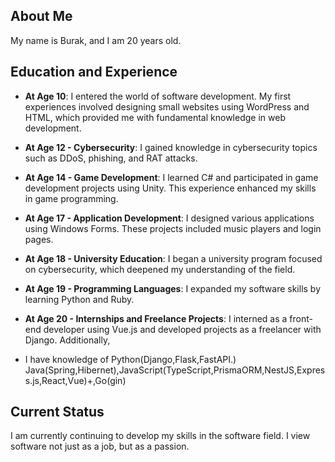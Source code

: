 
## About Me
My name is Burak, and I am 20 years old.

## Education and Experience

- **At Age 10**: I entered the world of software development. My first experiences involved designing small websites using WordPress and HTML, which provided me with fundamental knowledge in web development.

- **At Age 12 - Cybersecurity**: I gained knowledge in cybersecurity topics such as DDoS, phishing, and RAT attacks.

- **At Age 14 - Game Development**: I learned C# and participated in game development projects using Unity. This experience enhanced my skills in game programming.

- **At Age 17 - Application Development**: I designed various applications using Windows Forms. These projects included music players and login pages.

- **At Age 18 - University Education**: I began a university program focused on cybersecurity, which deepened my understanding of the field.

- **At Age 19 - Programming Languages**: I expanded my software skills by learning Python and Ruby.

- **At Age 20 - Internships and Freelance Projects**: I interned as a front-end developer using Vue.js and developed projects as a freelancer with Django. Additionally,
- I have knowledge of Python(Django,Flask,FastAPI.) Java(Spring,Hibernet),JavaScript(TypeScript,PrismaORM,NestJS,Express.js,React,Vue)+,Go(gin)
  
## Current Status
I am currently continuing to develop my skills in the software field. 
I view software not just as a job, but as a passion.
